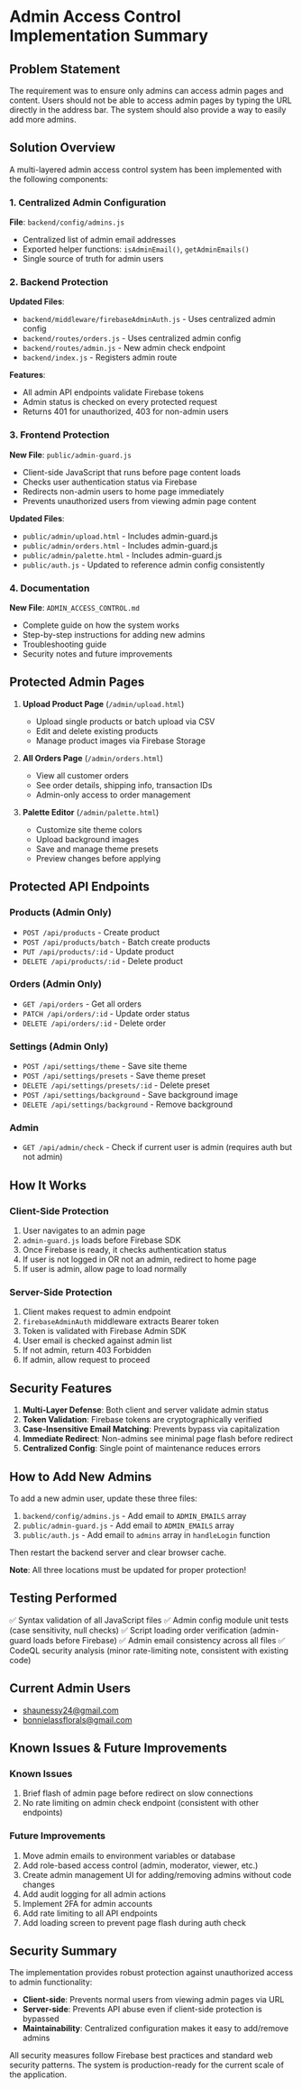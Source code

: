 # Admin Access Control Implementation Summary

## Problem Statement
The requirement was to ensure only admins can access admin pages and content. Users should not be able to access admin pages by typing the URL directly in the address bar. The system should also provide a way to easily add more admins.

## Solution Overview

A multi-layered admin access control system has been implemented with the following components:

### 1. Centralized Admin Configuration

**File**: `backend/config/admins.js`
- Centralized list of admin email addresses
- Exported helper functions: `isAdminEmail()`, `getAdminEmails()`
- Single source of truth for admin users

### 2. Backend Protection

**Updated Files**:
- `backend/middleware/firebaseAdminAuth.js` - Uses centralized admin config
- `backend/routes/orders.js` - Uses centralized admin config
- `backend/routes/admin.js` - New admin check endpoint
- `backend/index.js` - Registers admin route

**Features**:
- All admin API endpoints validate Firebase tokens
- Admin status is checked on every protected request
- Returns 401 for unauthorized, 403 for non-admin users

### 3. Frontend Protection

**New File**: `public/admin-guard.js`
- Client-side JavaScript that runs before page content loads
- Checks user authentication status via Firebase
- Redirects non-admin users to home page immediately
- Prevents unauthorized users from viewing admin page content

**Updated Files**:
- `public/admin/upload.html` - Includes admin-guard.js
- `public/admin/orders.html` - Includes admin-guard.js
- `public/admin/palette.html` - Includes admin-guard.js
- `public/auth.js` - Updated to reference admin config consistently

### 4. Documentation

**New File**: `ADMIN_ACCESS_CONTROL.md`
- Complete guide on how the system works
- Step-by-step instructions for adding new admins
- Troubleshooting guide
- Security notes and future improvements

## Protected Admin Pages

1. **Upload Product Page** (`/admin/upload.html`)
   - Upload single products or batch upload via CSV
   - Edit and delete existing products
   - Manage product images via Firebase Storage

2. **All Orders Page** (`/admin/orders.html`)
   - View all customer orders
   - See order details, shipping info, transaction IDs
   - Admin-only access to order management

3. **Palette Editor** (`/admin/palette.html`)
   - Customize site theme colors
   - Upload background images
   - Save and manage theme presets
   - Preview changes before applying

## Protected API Endpoints

### Products (Admin Only)
- `POST /api/products` - Create product
- `POST /api/products/batch` - Batch create products
- `PUT /api/products/:id` - Update product
- `DELETE /api/products/:id` - Delete product

### Orders (Admin Only)
- `GET /api/orders` - Get all orders
- `PATCH /api/orders/:id` - Update order status
- `DELETE /api/orders/:id` - Delete order

### Settings (Admin Only)
- `POST /api/settings/theme` - Save site theme
- `POST /api/settings/presets` - Save theme preset
- `DELETE /api/settings/presets/:id` - Delete preset
- `POST /api/settings/background` - Save background image
- `DELETE /api/settings/background` - Remove background

### Admin
- `GET /api/admin/check` - Check if current user is admin (requires auth but not admin)

## How It Works

### Client-Side Protection
1. User navigates to an admin page
2. `admin-guard.js` loads before Firebase SDK
3. Once Firebase is ready, it checks authentication status
4. If user is not logged in OR not an admin, redirect to home page
5. If user is admin, allow page to load normally

### Server-Side Protection
1. Client makes request to admin endpoint
2. `firebaseAdminAuth` middleware extracts Bearer token
3. Token is validated with Firebase Admin SDK
4. User email is checked against admin list
5. If not admin, return 403 Forbidden
6. If admin, allow request to proceed

## Security Features

1. **Multi-Layer Defense**: Both client and server validate admin status
2. **Token Validation**: Firebase tokens are cryptographically verified
3. **Case-Insensitive Email Matching**: Prevents bypass via capitalization
4. **Immediate Redirect**: Non-admins see minimal page flash before redirect
5. **Centralized Config**: Single point of maintenance reduces errors

## How to Add New Admins

To add a new admin user, update these three files:

1. `backend/config/admins.js` - Add email to `ADMIN_EMAILS` array
2. `public/admin-guard.js` - Add email to `ADMIN_EMAILS` array
3. `public/auth.js` - Add email to `admins` array in `handleLogin` function

Then restart the backend server and clear browser cache.

**Note**: All three locations must be updated for proper protection!

## Testing Performed

✅ Syntax validation of all JavaScript files
✅ Admin config module unit tests (case sensitivity, null checks)
✅ Script loading order verification (admin-guard loads before Firebase)
✅ Admin email consistency across all files
✅ CodeQL security analysis (minor rate-limiting note, consistent with existing code)

## Current Admin Users

- shaunessy24@gmail.com
- bonnielassflorals@gmail.com

## Known Issues & Future Improvements

### Known Issues
1. Brief flash of admin page before redirect on slow connections
2. No rate limiting on admin check endpoint (consistent with other endpoints)

### Future Improvements
1. Move admin emails to environment variables or database
2. Add role-based access control (admin, moderator, viewer, etc.)
3. Create admin management UI for adding/removing admins without code changes
4. Add audit logging for all admin actions
5. Implement 2FA for admin accounts
6. Add rate limiting to all API endpoints
7. Add loading screen to prevent page flash during auth check

## Security Summary

The implementation provides robust protection against unauthorized access to admin functionality:

- **Client-side**: Prevents normal users from viewing admin pages via URL
- **Server-side**: Prevents API abuse even if client-side protection is bypassed
- **Maintainability**: Centralized configuration makes it easy to add/remove admins

All security measures follow Firebase best practices and standard web security patterns. The system is production-ready for the current scale of the application.
